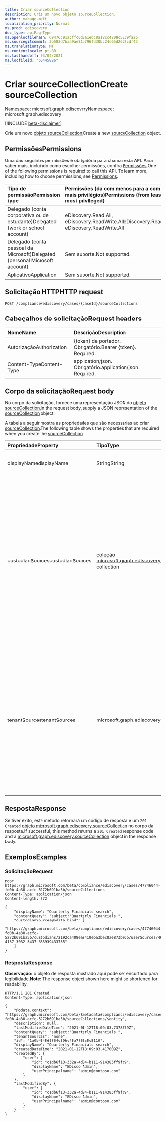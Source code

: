 ```yaml
---
title: Criar sourceCollection
description: Crie um novo objeto sourceCollection.
author: mahage-msft
localization_priority: Normal
ms.prod: ediscovery
doc_type: apiPageType
ms.openlocfilehash: 69476c91acffc6d0a1edc8a18cc4208c5239fa26
ms.sourcegitcommit: 3b583d7baa9ae81b796fd30bc24c65d26b2cdf43
ms.translationtype: MT
ms.contentlocale: pt-BR
ms.lasthandoff: 03/04/2021
ms.locfileid: "50445826"
---
```

# <a name="create-sourcecollection"></a><span data-ttu-id="d53db-103">Criar sourceCollection</span><span class="sxs-lookup"><span data-stu-id="d53db-103">Create sourceCollection</span></span>

<span data-ttu-id="d53db-104">Namespace: microsoft.graph.ediscovery</span><span class="sxs-lookup"><span data-stu-id="d53db-104">Namespace: microsoft.graph.ediscovery</span></span>

[!INCLUDE [beta-disclaimer](../../includes/beta-disclaimer.md)]

<span data-ttu-id="d53db-105">Crie um novo [objeto sourceCollection.](../resources/ediscovery-sourcecollection.md)</span><span class="sxs-lookup"><span data-stu-id="d53db-105">Create a new [sourceCollection](../resources/ediscovery-sourcecollection.md) object.</span></span>

## <a name="permissions"></a><span data-ttu-id="d53db-106">Permissões</span><span class="sxs-lookup"><span data-stu-id="d53db-106">Permissions</span></span>

<span data-ttu-id="d53db-p101">Uma das seguintes permissões é obrigatória para chamar esta API. Para saber mais, incluindo como escolher permissões, confira [Permissões](/graph/permissions-reference).</span><span class="sxs-lookup"><span data-stu-id="d53db-p101">One of the following permissions is required to call this API. To learn more, including how to choose permissions, see [Permissions](/graph/permissions-reference).</span></span>

|<span data-ttu-id="d53db-109">Tipo de permissão</span><span class="sxs-lookup"><span data-stu-id="d53db-109">Permission type</span></span>|<span data-ttu-id="d53db-110">Permissões (da com menos para a com mais privilégios)</span><span class="sxs-lookup"><span data-stu-id="d53db-110">Permissions (from least to most privileged)</span></span>|
|:---|:---|
|<span data-ttu-id="d53db-111">Delegado (conta corporativa ou de estudante)</span><span class="sxs-lookup"><span data-stu-id="d53db-111">Delegated (work or school account)</span></span>|<span data-ttu-id="d53db-112">eDiscovery.Read.All, eDiscovery.ReadWrite.All</span><span class="sxs-lookup"><span data-stu-id="d53db-112">eDiscovery.Read.All, eDiscovery.ReadWrite.All</span></span>|
|<span data-ttu-id="d53db-113">Delegado (conta pessoal da Microsoft)</span><span class="sxs-lookup"><span data-stu-id="d53db-113">Delegated (personal Microsoft account)</span></span>|<span data-ttu-id="d53db-114">Sem suporte.</span><span class="sxs-lookup"><span data-stu-id="d53db-114">Not supported.</span></span>|
|<span data-ttu-id="d53db-115">Aplicativo</span><span class="sxs-lookup"><span data-stu-id="d53db-115">Application</span></span>|<span data-ttu-id="d53db-116">Sem suporte.</span><span class="sxs-lookup"><span data-stu-id="d53db-116">Not supported.</span></span>|

## <a name="http-request"></a><span data-ttu-id="d53db-117">Solicitação HTTP</span><span class="sxs-lookup"><span data-stu-id="d53db-117">HTTP request</span></span>

<!-- {
  "blockType": "ignored"
}
-->

``` http
POST /compliance/ediscovery/cases/{caseId}/sourceCollections
```

## <a name="request-headers"></a><span data-ttu-id="d53db-118">Cabeçalhos de solicitação</span><span class="sxs-lookup"><span data-stu-id="d53db-118">Request headers</span></span>

|<span data-ttu-id="d53db-119">Nome</span><span class="sxs-lookup"><span data-stu-id="d53db-119">Name</span></span>|<span data-ttu-id="d53db-120">Descrição</span><span class="sxs-lookup"><span data-stu-id="d53db-120">Description</span></span>|
|:---|:---|
|<span data-ttu-id="d53db-121">Autorização</span><span class="sxs-lookup"><span data-stu-id="d53db-121">Authorization</span></span>|<span data-ttu-id="d53db-p102">{token} de portador. Obrigatório.</span><span class="sxs-lookup"><span data-stu-id="d53db-p102">Bearer {token}. Required.</span></span>|
|<span data-ttu-id="d53db-124">Content-Type</span><span class="sxs-lookup"><span data-stu-id="d53db-124">Content-Type</span></span>|<span data-ttu-id="d53db-p103">application/json. Obrigatório.</span><span class="sxs-lookup"><span data-stu-id="d53db-p103">application/json. Required.</span></span>|

## <a name="request-body"></a><span data-ttu-id="d53db-127">Corpo da solicitação</span><span class="sxs-lookup"><span data-stu-id="d53db-127">Request body</span></span>

<span data-ttu-id="d53db-128">No corpo da solicitação, fornece uma representação JSON do [objeto sourceCollection.](../resources/ediscovery-sourcecollection.md)</span><span class="sxs-lookup"><span data-stu-id="d53db-128">In the request body, supply a JSON representation of the [sourceCollection](../resources/ediscovery-sourcecollection.md) object.</span></span>

<span data-ttu-id="d53db-129">A tabela a seguir mostra as propriedades que são necessárias ao criar [sourceCollection](../resources/ediscovery-sourcecollection.md).</span><span class="sxs-lookup"><span data-stu-id="d53db-129">The following table shows the properties that are required when you create the [sourceCollection](../resources/ediscovery-sourcecollection.md).</span></span>

|<span data-ttu-id="d53db-130">Propriedade</span><span class="sxs-lookup"><span data-stu-id="d53db-130">Property</span></span>|<span data-ttu-id="d53db-131">Tipo</span><span class="sxs-lookup"><span data-stu-id="d53db-131">Type</span></span>|<span data-ttu-id="d53db-132">Descrição</span><span class="sxs-lookup"><span data-stu-id="d53db-132">Description</span></span>|
|:---|:---|:---|
|<span data-ttu-id="d53db-133">displayName</span><span class="sxs-lookup"><span data-stu-id="d53db-133">displayName</span></span>|<span data-ttu-id="d53db-134">String</span><span class="sxs-lookup"><span data-stu-id="d53db-134">String</span></span>|<span data-ttu-id="d53db-135">O nome de exibição da **sourceCollection**</span><span class="sxs-lookup"><span data-stu-id="d53db-135">The display name of the **sourceCollection**</span></span>|
|<span data-ttu-id="d53db-136">custodianSources</span><span class="sxs-lookup"><span data-stu-id="d53db-136">custodianSources</span></span>|<span data-ttu-id="d53db-137">[coleção microsoft.graph.ediscovery.dataSource](../resources/ediscovery-datasource.md)</span><span class="sxs-lookup"><span data-stu-id="d53db-137">[microsoft.graph.ediscovery.dataSource](../resources/ediscovery-datasource.md) collection</span></span>|<span data-ttu-id="d53db-138">As fontes custodiadas a incluir nesta pesquisa.</span><span class="sxs-lookup"><span data-stu-id="d53db-138">The custodian sources to include in this search.</span></span> <span data-ttu-id="d53db-139">Você pode obter a URL do [site custodianteSources,](../api/ediscovery-custodian-list-sitesources.md) [unifiedGroupSources](../api/ediscovery-custodian-list-unifiedgroupsources.md)ou [userSources](../api/ediscovery-custodian-list-usersources.md) mais a ID da origem.</span><span class="sxs-lookup"><span data-stu-id="d53db-139">You can get the URL from from custodian [siteSources](../api/ediscovery-custodian-list-sitesources.md), [unifiedGroupSources](../api/ediscovery-custodian-list-unifiedgroupsources.md), or [userSources](../api/ediscovery-custodian-list-usersources.md) plus the ID of the source.</span></span> <span data-ttu-id="d53db-140">**Observação:** Um custodiante ou a especificação da origem do locatário é necessário ao criar uma coleção de origem.</span><span class="sxs-lookup"><span data-stu-id="d53db-140">**Note:** Either one custodian or specifying tenant source is required when creating a source collection.</span></span> |
|<span data-ttu-id="d53db-141">tenantSources</span><span class="sxs-lookup"><span data-stu-id="d53db-141">tenantSources</span></span>|<span data-ttu-id="d53db-142">microsoft.graph.ediscovery.tenantSources</span><span class="sxs-lookup"><span data-stu-id="d53db-142">microsoft.graph.ediscovery.tenantSources</span></span>|<span data-ttu-id="d53db-143">Quando especificado, a coleção se estenderá por um serviço para uma carga de trabalho inteira.</span><span class="sxs-lookup"><span data-stu-id="d53db-143">When specified, the collection will span across a service for an entire workload.</span></span> <span data-ttu-id="d53db-144">Os valores possíveis são: `allMailboxes` e `allSites`.</span><span class="sxs-lookup"><span data-stu-id="d53db-144">Possible values are: `allMailboxes`, `allSites`.</span></span> <span data-ttu-id="d53db-145">**Observação:** Um custodiante ou a especificação da origem do locatário é necessário ao criar uma coleção de origem.</span><span class="sxs-lookup"><span data-stu-id="d53db-145">**Note:** Either one custodian or specifying tenant source is required when creating a source collection.</span></span>|

## <a name="response"></a><span data-ttu-id="d53db-146">Resposta</span><span class="sxs-lookup"><span data-stu-id="d53db-146">Response</span></span>

<span data-ttu-id="d53db-147">Se tiver êxito, este método retornará um código de resposta e um `201 Created` [objeto microsoft.graph.ediscovery.sourceCollection](../resources/ediscovery-sourcecollection.md) no corpo da resposta.</span><span class="sxs-lookup"><span data-stu-id="d53db-147">If successful, this method returns a `201 Created` response code and a [microsoft.graph.ediscovery.sourceCollection](../resources/ediscovery-sourcecollection.md) object in the response body.</span></span>

## <a name="examples"></a><span data-ttu-id="d53db-148">Exemplos</span><span class="sxs-lookup"><span data-stu-id="d53db-148">Examples</span></span>

### <a name="request"></a><span data-ttu-id="d53db-149">Solicitação</span><span class="sxs-lookup"><span data-stu-id="d53db-149">Request</span></span>

<!-- {
  "blockType": "request",
  "name": "create_sourcecollection_from_"
}
-->

``` http
POST https://graph.microsoft.com/beta/compliance/ediscovery/cases/47746044-fd0b-4a30-acfc-5272b691ba5b/sourceCollections
Content-Type: application/json
Content-length: 272

{
    "displayName": "Quarterly Financials search",
    "contentQuery": "subject:'Quarterly Financials'",
    "custodianSources@odata.bind": [
        "https://graph.microsoft.com/beta/compliance/ediscovery/cases/47746044-fd0b-4a30-acfc-5272b691ba5b/custodians/2192ca408ea2410eba3bec8ae873be6b/userSources/46384443-4137-3032-3437-363939433735"
    ]
}
```

### <a name="response"></a><span data-ttu-id="d53db-150">Resposta</span><span class="sxs-lookup"><span data-stu-id="d53db-150">Response</span></span>

<span data-ttu-id="d53db-151">**Observação:** o objeto de resposta mostrado aqui pode ser encurtado para legibilidade.</span><span class="sxs-lookup"><span data-stu-id="d53db-151">**Note:** The response object shown here might be shortened for readability.</span></span>
<!-- {
  "blockType": "response",
  "truncated": true,
  "@odata.type": "microsoft.graph.ediscovery.sourceCollection"
}
-->

``` http
HTTP/1.1 201 Created
Content-Type: application/json

{
    "@odata.context": "https://graph.microsoft.com/beta/$metadata#compliance/ediscovery/cases/47746044-fd0b-4a30-acfc-5272b691ba5b/sourceCollections/$entity",
    "description": null,
    "lastModifiedDateTime": "2021-01-12T18:09:03.7378679Z",
    "contentQuery": "subject:'Quarterly Financials'",
    "tenantSources": "none",
    "id": "1a9b4145d8f84e39bc45a7f68c5c5119",
    "displayName": "Quarterly Financials search",
    "createdDateTime": "2021-01-12T18:09:03.417009Z",
    "createdBy": {
        "user": {
            "id": "c1db6f13-332a-4d84-b111-914383ff9fc9",
            "displayName": "EDisco Admin",
            "userPrincipalname": "admin@contoso.com"
        }
    },
    "lastModifiedBy": {
        "user": {
            "id": "c1db6f13-332a-4d84-b111-914383ff9fc9",
            "displayName": "EDisco Admin",
            "userPrincipalname": "admin@contoso.com"
        }
    }
}
```
